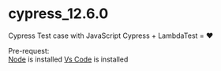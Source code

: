 # cypress_12.6.0
Cypress Test case with JavaScript 
Cypress + LambdaTest = ❤



Pre-request:  
[Node](https://nodejs.org/en/download/) is installed
[Vs Code](https://code.visualstudio.com/download) is installed
